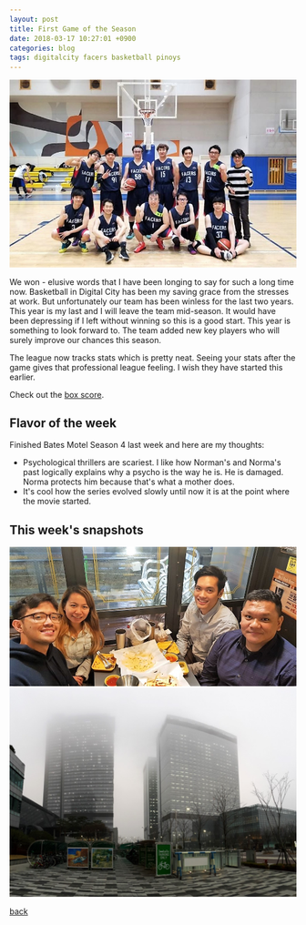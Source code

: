 ```yaml
---
layout: post
title: First Game of the Season
date: 2018-03-17 10:27:01 +0900
categories: blog
tags: digitalcity facers basketball pinoys
---
```


![](/assets/img/20180317-facers.jpg "Facers Wanna One 2018")

We won - elusive words that I have been longing to say for such a long time now. Basketball in Digital City has been my saving grace from the stresses at work. But unfortunately our team has been winless for the last two years. This year is my last and I will leave the team mid-season. It would have been depressing if I left without winning so this is a good start. This year is something to look forward to. The team added new key players who will surely improve our chances this season. 

The league now tracks stats which is pretty neat. Seeing your stats after the game gives that professional league feeling. I wish they have started this earlier. 

Check out the [box score](/assets/img/20180314-boxscore.jpg).

## Flavor of the week

Finished Bates Motel Season 4 last week and here are my thoughts:
* Psychological thrillers are scariest. I like how Norman's and Norma's past logically explains why a psycho is the way he is. He is damaged. Norma protects him because that's what a mother does. 
* It's cool how the series evolved slowly until now it is at the point where the movie started.

## This week's snapshots
![](/assets/img/20180316-kkanbu.jpeg "Kkanbu Dinner with Tito Vince")
![](/assets/img/20180315-foggy.jpg "Foggy Day in Digital City")

[back](/blog)